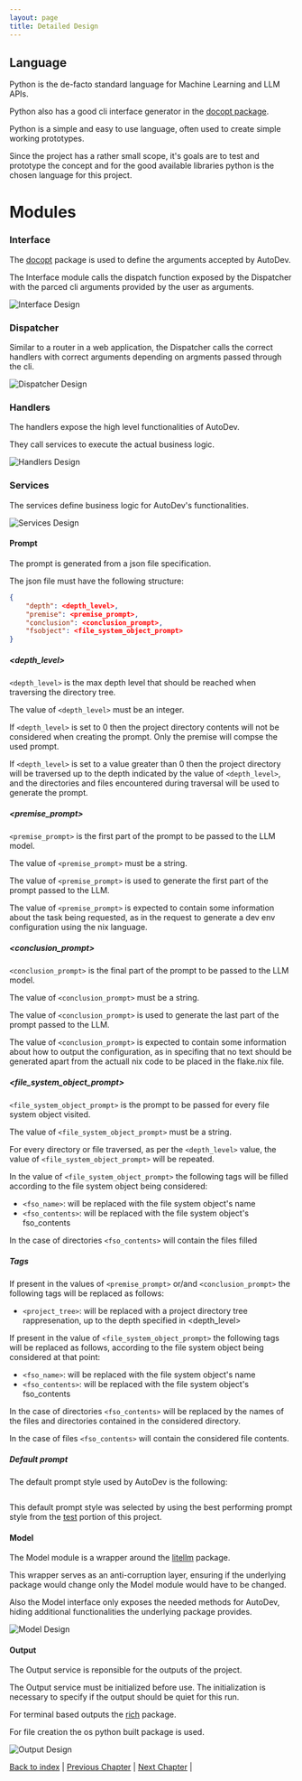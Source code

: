 ```yaml
---
layout: page
title: Detailed Design
---
```


## Language

Python is the de-facto standard language for Machine Learning and LLM APIs.

Python also has a good cli interface generator in the [docopt package](https://github.com/jazzband/docopt-ng).

Python is a simple and easy to use language, often used to create simple working prototypes.

Since the project has a rather small scope, it's goals are to test and prototype the concept and for the good available libraries python is the chosen language for this project.

# Modules

### Interface

The [docopt](https://github.com/jazzband/docopt-ng) package is used to define the arguments accepted by AutoDev.

The Interface module calls the dispatch function exposed by the Dispatcher with the parced cli arguments provided by the user as arguments.

![Interface Design](./assets/mermaid/interface_design.png)

### Dispatcher

Similar to a router in a web application, the Dispatcher calls the correct handlers with correct arguments depending on argments passed through the cli.

![Dispatcher Design](./assets/mermaid/dispatcher_design.png)

### Handlers

The handlers expose the high level functionalities of AutoDev.

They call services to execute the actual business logic.

![Handlers Design](./assets/mermaid/handlers_design.png)

### Services

The services define business logic for AutoDev's functionalities.

![Services Design](./assets/mermaid/services_design.png)

#### Prompt

The prompt is generated from a json file specification.

The json file must have the following structure:

```json
{
    "depth": <depth_level>,
    "premise": <premise_prompt>,
    "conclusion": <conclusion_prompt>,
    "fsobject": <file_system_object_prompt>
}
```

##### \<depth_level\> 

`<depth_level>` is the max depth level that should be reached when traversing the directory tree.

The value of `<depth_level>` must be an integer.

If `<depth_level>` is set to 0 then the project directory contents will not be considered when creating the prompt. Only the premise will compse the used prompt.

If `<depth_level>` is set to a value greater than 0 then the project directory will be traversed up to the depth indicated by the value of `<depth_level>`, and the directories and files encountered during traversal will be used to generate the prompt.

##### \<premise_prompt\>

`<premise_prompt>` is the first part of the prompt to be passed to the LLM model.

The value of `<premise_prompt>` must be a string.

The value of `<premise_prompt>` is used to generate the first part of the prompt passed to the LLM.

The value of `<premise_prompt>` is expected to contain some information about the task being requested, as in the request to generate a dev env configuration using the nix language.

##### \<conclusion_prompt\>

`<conclusion_prompt>` is the final part of the prompt to be passed to the LLM model.

The value of `<conclusion_prompt>` must be a string.

The value of `<conclusion_prompt>` is used to generate the last part of the prompt passed to the LLM.

The value of `<conclusion_prompt>` is expected to contain some information about how to output the configuration, as in specifing that no text should be generated apart from the actuall nix code to be placed in the flake.nix file.

##### \<file_system_object_prompt\>

`<file_system_object_prompt>` is the prompt to be passed for every file system object visited.

The value of `<file_system_object_prompt>` must be a string.

For every directory or file traversed, as per the `<depth_level>` value, the value of `<file_system_object_prompt>` will be repeated.

In the value of `<file_system_object_prompt>` the following tags will be filled according to the file system object being considered:

- `<fso_name>`: will be replaced with the file system object's name
- `<fso_contents>`: will be replaced with the file system object's fso_contents

In the case of directories `<fso_contents>` will contain the files filled

##### Tags

If present in the values of `<premise_prompt>` or/and `<conclusion_prompt>` the following tags will be replaced as follows:

<!-- TODO implement this -->
- `<project_tree>`: will be replaced with a project directory tree rappresenation, up to the depth specified in <depth_level>

If present in the value of `<file_system_object_prompt>` the following tags will be replaced as follows, according to the file system object being considered at that point:

- `<fso_name>`: will be replaced with the file system object's name
- `<fso_contents>`: will be replaced with the file system object's fso_contents

In the case of directories `<fso_contents>` will be replaced by the names of the files and directories contained in the considered directory.

In the case of files `<fso_contents>` will contain the considered file contents.

##### Default prompt

The default prompt style used by AutoDev is the following:
<!-- TODO add default style -->

```json

```

This default prompt style was selected by using the best performing prompt style from the [test](./testing.md) portion of this project.

#### Model

The Model module is a wrapper around the [litellm](https://github.com/BerriAI/litellm) package.

This wrapper serves as an anti-corruption layer, ensuring if the underlying package would change only the Model module would have to be changed.

Also the Model interface only exposes the needed methods for AutoDev, hiding additional functionalities the underlying package provides.

![Model Design](./assets/mermaid/model_design.png)

#### Output

The Output service is reponsible for the outputs of the project.

The Output service must be initialized before use. The initialization is necessary to specify if the output should be quiet for this run.

For terminal based outputs the [rich](https://github.com/Textualize/rich) package.

For file creation the os python built package is used.

![Output Design](./assets/mermaid/output_design.png)

[Back to index](./index.md) |
[Previous Chapter](./architectural-design.md) |
[Next Chapter](./implementation.md) |
